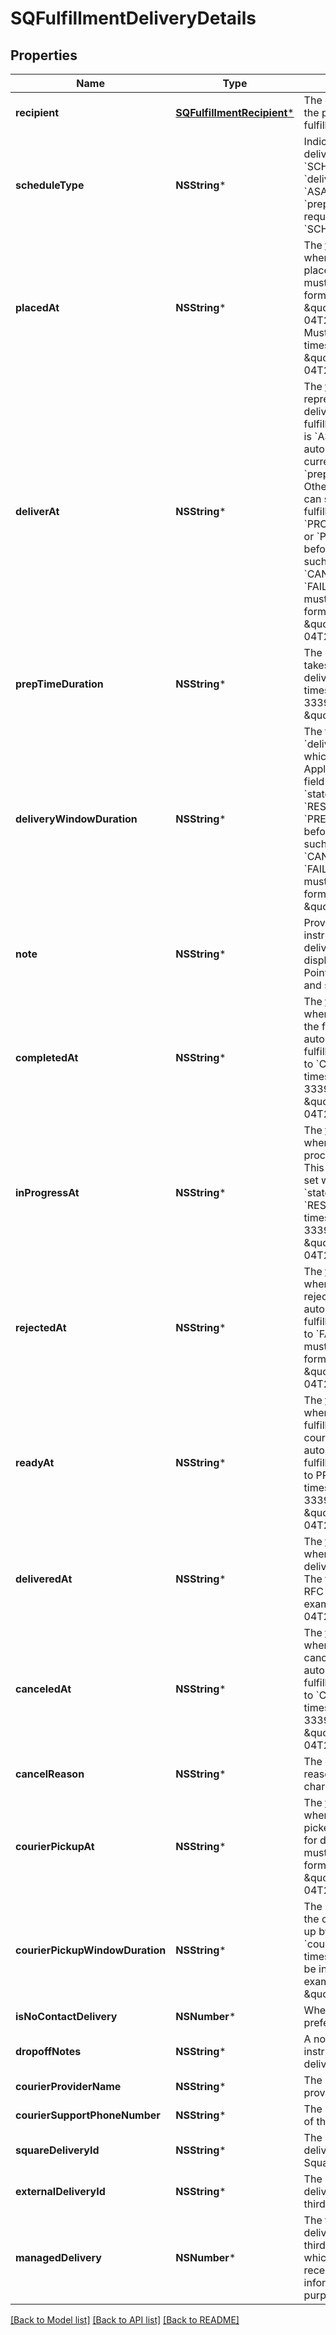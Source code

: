 # SQFulfillmentDeliveryDetails

## Properties
Name | Type | Description | Notes
------------ | ------------- | ------------- | -------------
**recipient** | [**SQFulfillmentRecipient***](SQFulfillmentRecipient.md) | The contact information for the person to receive the fulfillment. | [optional] 
**scheduleType** | **NSString*** | Indicates the fulfillment delivery schedule type. If &#x60;SCHEDULED&#x60;, then &#x60;deliver_at&#x60; is required. If &#x60;ASAP&#x60;, then &#x60;prep_time_duration&#x60; is required. The default is &#x60;SCHEDULED&#x60;. | [optional] 
**placedAt** | **NSString*** | The [timestamp](https://developer.squareup.com/docs/build-basics/working-with-dates) indicating when the fulfillment was placed. The timestamp must be in RFC 3339 format (for example, \&quot;2016-09-04T23:59:33.123Z\&quot;).  Must be in RFC 3339 timestamp format, e.g., \&quot;2016-09-04T23:59:33.123Z\&quot;. | [optional] 
**deliverAt** | **NSString*** | The [timestamp](https://developer.squareup.com/docs/build-basics/working-with-dates) that represents the start of the delivery period. When the fulfillment &#x60;schedule_type&#x60; is &#x60;ASAP&#x60;, the field is automatically set to the current time plus the &#x60;prep_time_duration&#x60;. Otherwise, the application can set this field while the fulfillment &#x60;state&#x60; is &#x60;PROPOSED&#x60;, &#x60;RESERVED&#x60;, or &#x60;PREPARED&#x60; (any time before the terminal state such as &#x60;COMPLETED&#x60;, &#x60;CANCELED&#x60;, and &#x60;FAILED&#x60;).  The timestamp must be in RFC 3339 format (for example, \&quot;2016-09-04T23:59:33.123Z\&quot;). | [optional] 
**prepTimeDuration** | **NSString*** | The duration of time it takes to prepare and deliver this fulfillment. The timestamp must be in RFC 3339 format (for example, \&quot;P1W3D\&quot;). | [optional] 
**deliveryWindowDuration** | **NSString*** | The time period after the &#x60;deliver_at&#x60; timestamp in which to deliver the order. Applications can set this field when the fulfillment &#x60;state&#x60; is &#x60;PROPOSED&#x60;, &#x60;RESERVED&#x60;, or &#x60;PREPARED&#x60; (any time before the terminal state such as &#x60;COMPLETED&#x60;, &#x60;CANCELED&#x60;, and &#x60;FAILED&#x60;).  The timestamp must be in RFC 3339 format (for example, \&quot;P1W3D\&quot;). | [optional] 
**note** | **NSString*** | Provides additional instructions about the delivery fulfillment. It is displayed in the Square Point of Sale application and set by the API. | [optional] 
**completedAt** | **NSString*** | The [timestamp](https://developer.squareup.com/docs/build-basics/working-with-dates) indicates when the seller completed the fulfillment. This field is automatically set when  fulfillment &#x60;state&#x60; changes to &#x60;COMPLETED&#x60;. The timestamp must be in RFC 3339 format (for example, \&quot;2016-09-04T23:59:33.123Z\&quot;). | [optional] 
**inProgressAt** | **NSString*** | The [timestamp](https://developer.squareup.com/docs/build-basics/working-with-dates) indicates when the seller started processing the fulfillment. This field is automatically set when the fulfillment &#x60;state&#x60; changes to &#x60;RESERVED&#x60;. The timestamp must be in RFC 3339 format (for example, \&quot;2016-09-04T23:59:33.123Z\&quot;). | [optional] 
**rejectedAt** | **NSString*** | The [timestamp](https://developer.squareup.com/docs/build-basics/working-with-dates) indicating when the fulfillment was rejected. This field is automatically set when the fulfillment &#x60;state&#x60; changes to &#x60;FAILED&#x60;. The timestamp must be in RFC 3339 format (for example, \&quot;2016-09-04T23:59:33.123Z\&quot;). | [optional] 
**readyAt** | **NSString*** | The [timestamp](https://developer.squareup.com/docs/build-basics/working-with-dates) indicating when the seller marked the fulfillment as ready for courier pickup. This field is automatically set when the fulfillment &#x60;state&#x60; changes to PREPARED. The timestamp must be in RFC 3339 format (for example, \&quot;2016-09-04T23:59:33.123Z\&quot;). | [optional] 
**deliveredAt** | **NSString*** | The [timestamp](https://developer.squareup.com/docs/build-basics/working-with-dates) indicating when the fulfillment was delivered to the recipient. The timestamp must be in RFC 3339 format (for example, \&quot;2016-09-04T23:59:33.123Z\&quot;). | [optional] 
**canceledAt** | **NSString*** | The [timestamp](https://developer.squareup.com/docs/build-basics/working-with-dates) indicating when the fulfillment was canceled. This field is automatically set when the fulfillment &#x60;state&#x60; changes to &#x60;CANCELED&#x60;.  The timestamp must be in RFC 3339 format (for example, \&quot;2016-09-04T23:59:33.123Z\&quot;). | [optional] 
**cancelReason** | **NSString*** | The delivery cancellation reason. Max length: 100 characters. | [optional] 
**courierPickupAt** | **NSString*** | The [timestamp](https://developer.squareup.com/docs/build-basics/working-with-dates) indicating when an order can be picked up by the courier for delivery. The timestamp must be in RFC 3339 format (for example, \&quot;2016-09-04T23:59:33.123Z\&quot;). | [optional] 
**courierPickupWindowDuration** | **NSString*** | The period of time in which the order should be picked up by the courier after the &#x60;courier_pickup_at&#x60; timestamp. The time must be in RFC 3339 format (for example, \&quot;P1W3D\&quot;). | [optional] 
**isNoContactDelivery** | **NSNumber*** | Whether the delivery is preferred to be no contact. | [optional] 
**dropoffNotes** | **NSString*** | A note to provide additional instructions about how to deliver the order. | [optional] 
**courierProviderName** | **NSString*** | The name of the courier provider. | [optional] 
**courierSupportPhoneNumber** | **NSString*** | The support phone number of the courier. | [optional] 
**squareDeliveryId** | **NSString*** | The identifier for the delivery created by Square. | [optional] 
**externalDeliveryId** | **NSString*** | The identifier for the delivery created by the third-party courier service. | [optional] 
**managedDelivery** | **NSNumber*** | The flag to indicate the delivery is managed by a third party (ie DoorDash), which means we may not receive all recipient information for PII purposes. | [optional] 

[[Back to Model list]](../README.md#documentation-for-models) [[Back to API list]](../README.md#documentation-for-api-endpoints) [[Back to README]](../README.md)


